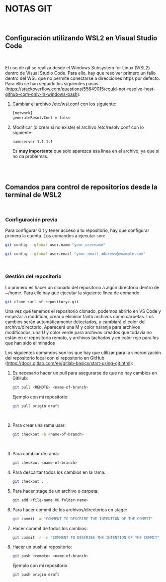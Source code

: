 # NOTAS GIT

<br>

## Configuración utilizando WSL2 en Visual Studio Code

<br>


El uso de git se realiza desde el Windows Subsystem for Linux (WSL2) dentro de Visual Studio Code. Para ello, hay que resolver primero un fallo dentro del WSL que no permite conectarse a direcciones https por defecto. Para ello se han seguido los siguientes pasos (https://stackoverflow.com/questions/55649015/could-not-resolve-host-github-com-only-in-windows-bash):

 1. Cambiar el archivo /etc/wsl.conf con los siguiente:

    ```sh
    [network]
    generateResolvConf = false
    ```

2. Modificar (o crear si no existe) el archivo /etc/resolv.conf con lo siguiente:

    ```sh
    nameserver 1.1.1.1
    ```
    Es **muy importante** que solo aparezca esa linea en el archivo, ya que si no da problemas.



<br>
<br>

## Comandos para control de repositorios desde la terminal de WSL2

<br>

### Configuración previa

Para configurar Git y tener acceso a tu repositorio, hay que configurar primero la cuenta. Los comandos a ejecutar son:

```bash
git config --global user.name "your_username"

git config --global user.email "your_email_address@example.com"
```

<br>


### Gestión del repositorio

Lo primero es hacer un clonado del repositorio a algún directorio dentro de ~/home. Para ello hay que ejecutar la siguiente línea de comando:

```bash
git clone <url of repository>.git
```


Una vez que tenemos el repositorio clonado, podemos abrirlo en VS Code y empezar a modificar, crear o eliminar tanto archivos como carpetas. Los cambios serán automáticamente detectados, y cambiará el color del archivo/directorio. Aparecerá una M y color naranja para archivos modificados, una U y color verde para archivos creados que todavía no están en el repositorio remoto, y archivos tachados y en color rojo para los que han sido eliminados


Los siguientes comandos son los que hay que utilizar para la sincronización del repositorio local con el repositorio en GitHub (https://docs.gitlab.com/ee/gitlab-basics/start-using-git.html):

1. Es necesario hacer un pull para asegurarse de que no hay cambios en GitHub:

    ```bash
    git pull <REMOTE> <name-of-branch>
    ```
    Ejemplo con mi repositorio:

    ```bash
    git pull origin draft
    ```

<br>

2. Para crear una rama usar: 

    ```bash
    git checkout -b <name-of-branch>
    ```

<br>

3. Para cambiar de rama:

    ```bash
    git checkout <name-of-branch>
    ```


4.  Para descartar todos los cambios en la rama:

    ```bash
    git checkout .
    ```


5. Para hacer stage de un archivo o carpeta:

    ```bash
    git add <file-name OR folder-name>
    ```


6. Para hacer commit de los archivos/directorios en stage:

    ```bash
    git commit -m "COMMENT TO DESCRIBE THE INTENTION OF THE COMMIT"
    ```

7. Hacer commit de todos los cambios:

    ```bash
    git commit -a -m "COMMENT TO DESCRIBE THE INTENTION OF THE COMMIT"
    ```


8. Hacer un push al repositorio:

    ```bash
    git push <remote> <name-of-branch>
    ```

    Ejemplo con mi repositorio:

    ```bash
    git push origin draft
    ```
